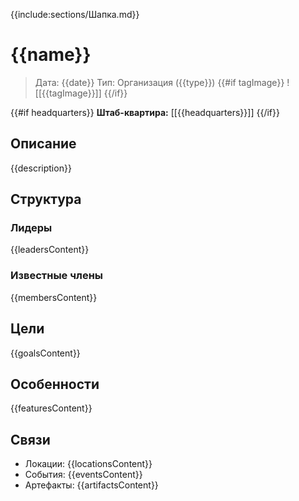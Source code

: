 {{include:sections/Шапка.md}}

# {{name}}

> Дата: {{date}}
> Тип: Организация ({{type}})
{{#if tagImage}}
![[{{tagImage}}]]
{{/if}}

{{#if headquarters}}
**Штаб-квартира:** [[{{headquarters}}]]
{{/if}}

## Описание
{{description}}

## Структура
### Лидеры
{{leadersContent}}

### Известные члены
{{membersContent}}

## Цели
{{goalsContent}}

## Особенности
{{featuresContent}}

## Связи
- Локации: {{locationsContent}}
- События: {{eventsContent}}
- Артефакты: {{artifactsContent}}
